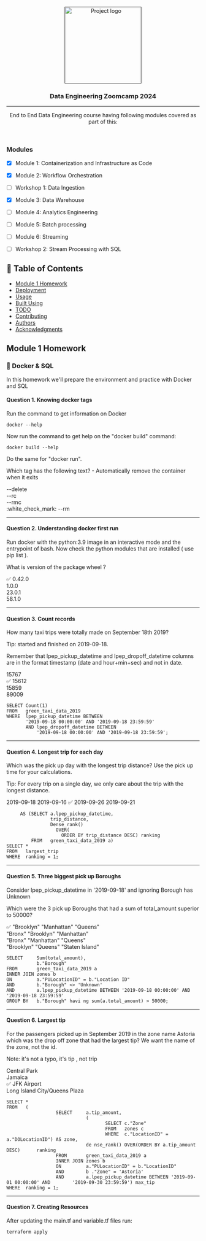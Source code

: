 <p align="center">
  <a href="" rel="noopener">
 <img width=200px height=200px src="https://i.imgur.com/6wj0hh6.jpg" alt="Project logo"></a>
</p>

<h3 align="center">Data Engineering Zoomcamp 2024</h3>

<div align="center">



</div>

---

<p align="center"> End to End Data Engineering course having following modules covered as part of this:</p>
<br> 

### Modules
- [x] Module 1: Containerization and Infrastructure as Code <br>
- [x] Module 2: Workflow Orchestration <br>
- [ ] Workshop 1: Data Ingestion <br>
- [x] Module 3: Data Warehouse <br>
- [ ] Module 4: Analytics Engineering <br>
- [ ] Module 5: Batch processing <br>
- [ ] Module 6: Streaming <br>
- [ ] Workshop 2: Stream Processing with SQL <br>



## 📝 Table of Contents

- [Module 1 Homework](#module1)
- [Deployment](#deployment)
- [Usage](#usage)
- [Built Using](#built_using)
- [TODO](../TODO.md)
- [Contributing](../CONTRIBUTING.md)
- [Authors](#authors)
- [Acknowledgments](#acknowledgement)



##  Module 1 Homework <a name = "module1"></a>



### 🏁 Docker & SQL 

In this homework we'll prepare the environment and practice with Docker and SQL

#### Question 1. Knowing docker tags
Run the command to get information on Docker

```docker --help```

Now run the command to get help on the "docker build" command:

```docker build --help```

Do the same for "docker run".

Which tag has the following text? - Automatically remove the container when it exits
<p>
--delete<br>
--rc<br>
--rmc<br>
:white_check_mark: --rm<br>
</p>

---

#### Question 2. Understanding docker first run
Run docker with the python:3.9 image in an interactive mode and the entrypoint of bash. Now check the python modules that are installed ( use pip list ).

What is version of the package wheel ?

:white_check_mark: 0.42.0 <br>
1.0.0 <br>
23.0.1 <br>
58.1.0 <br>

---
#### Question 3. Count records
How many taxi trips were totally made on September 18th 2019?

Tip: started and finished on 2019-09-18.

Remember that lpep_pickup_datetime and lpep_dropoff_datetime columns are in the format timestamp (date and hour+min+sec) and not in date.

15767<br>
:white_check_mark: 15612<br>
15859<br>
89009<br>

```
SELECT Count(1)
FROM   green_taxi_data_2019
WHERE  lpep_pickup_datetime BETWEEN
       '2019-09-18 00:00:00' AND '2019-09-18 23:59:59'
       AND lpep_dropoff_datetime BETWEEN
           '2019-09-18 00:00:00' AND '2019-09-18 23:59:59'; 
```

---

#### Question 4. Longest trip for each day
Which was the pick up day with the longest trip distance? Use the pick up time for your calculations.

Tip: For every trip on a single day, we only care about the trip with the longest distance.

2019-09-18
2019-09-16
:white_check_mark: 2019-09-26
2019-09-21

```WITH largest_trip
     AS (SELECT a.lpep_pickup_datetime,
                trip_distance,
                Dense_rank()
                  OVER(
                    ORDER BY trip_distance DESC) ranking
         FROM   green_taxi_data_2019 a)
SELECT *
FROM   largest_trip
WHERE  ranking = 1; 
```

---

#### Question 5. Three biggest pick up Boroughs
Consider lpep_pickup_datetime in '2019-09-18' and ignoring Borough has Unknown

Which were the 3 pick up Boroughs that had a sum of total_amount superior to 50000?

:white_check_mark: "Brooklyn" "Manhattan" "Queens"<br>
"Bronx" "Brooklyn" "Manhattan"<br>
"Bronx" "Manhattan" "Queens"<br>
"Brooklyn" "Queens" "Staten Island"<br>

```
SELECT     Sum(total_amount),
           b."Borough"
FROM       green_taxi_data_2019 a
INNER JOIN zones b
ON         a."PULocationID" = b."Location ID"
AND        b."Borough" <> 'Unknown'
AND        a.lpep_pickup_datetime BETWEEN '2019-09-18 00:00:00' AND        '2019-09-18 23:59:59'
GROUP BY   b."Borough" havi ng sum(a.total_amount) > 50000;
```
---

#### Question 6. Largest tip
For the passengers picked up in September 2019 in the zone name Astoria which was the drop off zone that had the largest tip? We want the name of the zone, not the id.

Note: it's not a typo, it's tip , not trip

Central Park<br>
Jamaica<br>
:white_check_mark: JFK Airport<br>
Long Island City/Queens Plaza<br>

```
SELECT *
FROM   (
                  SELECT     a.tip_amount,
                             (
                                    SELECT c."Zone"
                                    FROM   zones c
                                    WHERE  c."LocationID" = a."DOLocationID") AS zone,
                             de nse_rank() OVER(ORDER BY a.tip_amount DESC)      ranking
                  FROM       green_taxi_data_2019 a
                  INNER JOIN zones b
                  ON         a."PULocationID" = b."LocationID"
                  AND        b ."Zone" = 'Astoria'
                  AND        a.lpep_pickup_datetime BETWEEN '2019-09-01 00:00:00' AND        '2019-09-30 23:59:59') max_tip
WHERE  ranking = 1;
```

---

#### Question 7. Creating Resources
After updating the main.tf and variable.tf files run:

```terraform apply```

